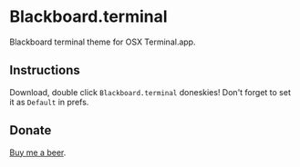 # Blackboard.terminal
Blackboard terminal theme for OSX Terminal.app.

## Instructions
Download, double click `Blackboard.terminal` doneskies! Don't forget to set it as `Default` in prefs.

## Donate
<a href="https://www.paypal.com/cgi-bin/webscr?cmd=_donations&business=54N6DSJ4CBJ4S&lc=US&item_name=Chris%20LeBlanc&item_number=Blackboard%2eterminal&currency_code=USD&bn=PP%2dDonationsBF%3abtn_donateCC_LG%2egif%3aNonHosted">Buy me a beer</a>.



